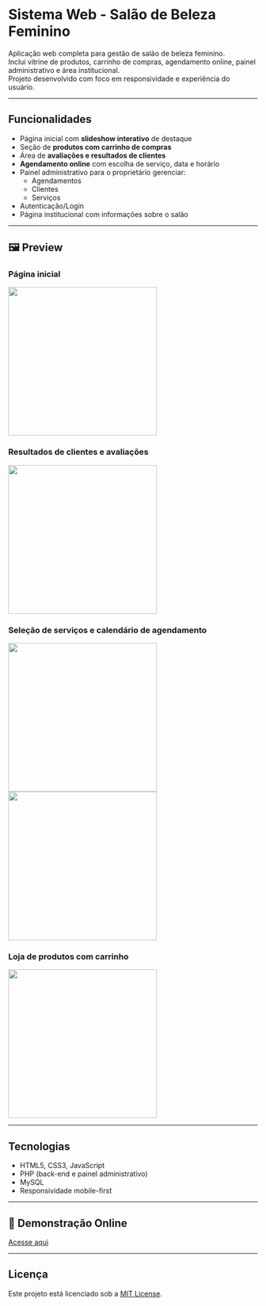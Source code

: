 # Sistema Web - Salão de Beleza Feminino

Aplicação web completa para gestão de salão de beleza feminino.  
Inclui vitrine de produtos, carrinho de compras, agendamento online, painel administrativo e área institucional.  
Projeto desenvolvido com foco em responsividade e experiência do usuário.

---

## Funcionalidades

- Página inicial com **slideshow interativo** de destaque
- Seção de **produtos com carrinho de compras**
- Área de **avaliações e resultados de clientes**
- **Agendamento online** com escolha de serviço, data e horário
- Painel administrativo para o proprietário gerenciar:
  - Agendamentos
  - Clientes
  - Serviços
- Autenticação/Login
- Página institucional com informações sobre o salão

---

## 🖼️ Preview

### Página inicial
<img src="prints/print1.png" width="300">

### Resultados de clientes e avaliações
<img src="prints/print2.png" width="300">

### Seleção de serviços e calendário de agendamento
<img src="prints/print3.png" width="300">
<img src="prints/print4.png" width="300">

### Loja de produtos com carrinho
<img src="prints/print5.png" width="300">

---

## Tecnologias

- HTML5, CSS3, JavaScript
- PHP (back-end e painel administrativo)
- MySQL
- Responsividade mobile-first

---

## 🔗 Demonstração Online

<a href="https://peru-tiger-506075.hostingersite.com" target="_blank">Acesse aqui</a>

---

##  Licença

Este projeto está licenciado sob a [MIT License](LICENSE).
